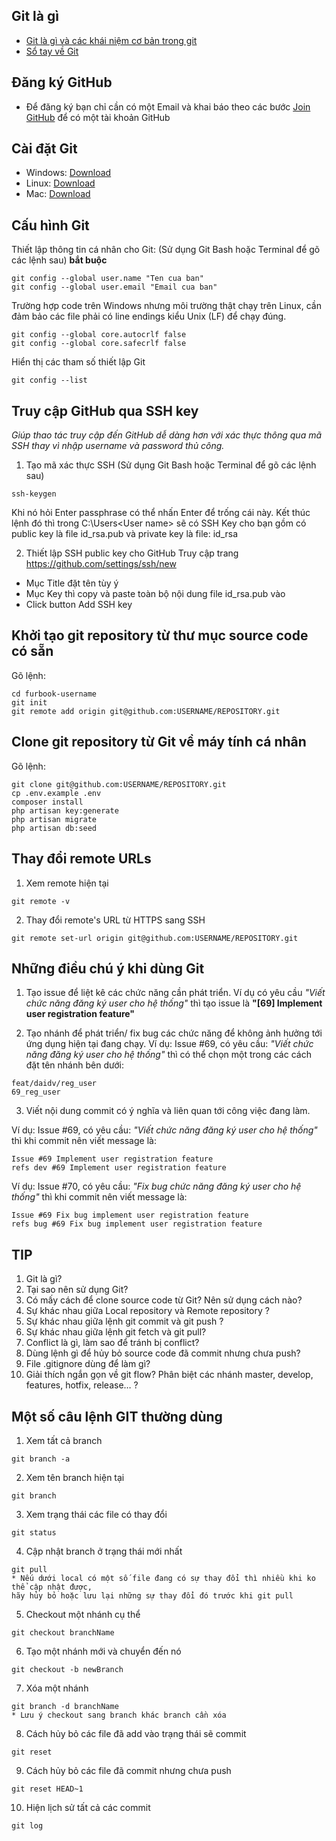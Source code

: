 ## Git là gì
- [Git là gì và các khái niệm cơ bản trong git](https://blog.duyet.net/2015/04/git-va-cac-khai-niem-co-ban.html)
- [Sổ tay về Git](https://learnxinyminutes.com/docs/vi-vn/git-vi/)

## Đăng ký GitHub
- Để đăng ký bạn chỉ cần có một Email và khai báo theo các bước [Join GitHub](https://github.com/join?source=header) để có một tài khoản GitHub

## Cài đặt Git
- Windows: [Download](https://git-scm.com/download/win)
- Linux: [Download](https://git-scm.com/download/linux)
- Mac: [Download](https://git-scm.com/download/mac)

## Cấu hình Git
Thiết lập thông tin cá nhân cho Git: (Sử dụng Git Bash hoặc Terminal để gõ các lệnh sau) **bắt buộc**
```
git config --global user.name "Ten cua ban"
git config --global user.email "Email cua ban"
```

Trường hợp code trên Windows nhưng môi trường thật chạy trên Linux, cần đảm bảo các file phải có line endings kiểu Unix (LF) để chạy đúng.
```
git config --global core.autocrlf false
git config --global core.safecrlf false
```

Hiển thị các tham số thiết lập Git
```
git config --list
```

## Truy cập GitHub qua SSH key
*Giúp thao tác truy cập đến GitHub dễ dàng hơn với xác thực thông qua mã SSH thay vì nhập username và password thủ công.*
1. Tạo mã xác thực SSH (Sử dụng Git Bash hoặc Terminal để gõ các lệnh sau)
```
ssh-keygen
```
Khi nó hỏi Enter passphrase có thể nhấn Enter để trống cái này. Kết thúc lệnh đó thì trong C:\Users\<User name> sẽ có SSH Key cho bạn
gồm có public key là file id_rsa.pub và private key là file: id_rsa

2. Thiết lập SSH public key cho GitHub
Truy cập trang https://github.com/settings/ssh/new
- Mục Title đặt tên tùy ý
- Mục Key thì copy và paste toàn bộ nội dung file id_rsa.pub vào
- Click button Add SSH key

## Khởi tạo git repository từ thư mục source code có sẵn
Gõ lệnh:
```
cd furbook-username
git init
git remote add origin git@github.com:USERNAME/REPOSITORY.git
```

## Clone git repository từ Git về máy tính cá nhân
Gõ lệnh:
```
git clone git@github.com:USERNAME/REPOSITORY.git
cp .env.example .env
composer install
php artisan key:generate
php artisan migrate
php artisan db:seed
```

## Thay đổi remote URLs
1. Xem remote hiện tại
```
git remote -v
```

2. Thay đổi remote's URL từ HTTPS sang SSH
```
git remote set-url origin git@github.com:USERNAME/REPOSITORY.git
```

## Những điều chú ý khi dùng Git
1. Tạo issue để liệt kê các chức năng cần phát triển. Ví dụ có yêu cầu *"Viết chức năng đăng ký user cho hệ thống"* thì tạo issue là
**"[69] Implement user registration feature"**

2. Tạo nhánh để phát triển/ fix bug các chức năng để không ảnh hưởng tới ứng dụng hiện tại đang chạy. Ví dụ: Issue #69, có yêu cầu:
*"Viết chức năng đăng ký user cho hệ thống"* thì có thể chọn một trong các cách đặt tên nhánh bên dưới:
```
feat/daidv/reg_user
69_reg_user
```

3. Viết nội dung commit có ý nghĩa và liên quan tới công việc đang làm.

Ví dụ: Issue #69, có yêu cầu: *"Viết chức năng đăng ký user cho hệ thống"* thì khi commit nên viết message là:
```
Issue #69 Implement user registration feature
refs dev #69 Implement user registration feature
```
Ví dụ: Issue #70, có yêu cầu: *"Fix bug chức năng đăng ký user cho hệ thống"* thì khi commit nên viết message là:
```
Issue #69 Fix bug implement user registration feature
refs bug #69 Fix bug implement user registration feature
```

## TIP
1. Git là gì?
2. Tại sao nên sử dụng Git?
3. Có mấy cách để clone source code từ Git? Nên sử dụng cách nào?
4. Sự khác nhau giữa Local repository và Remote repository ?
5. Sự khác nhau giữa lệnh git commit và git push ?
6. Sự khác nhau giữa lệnh git fetch và git pull?
7. Conflict là gì, làm sao để tránh bị conflict?
8. Dùng lệnh gì để hủy bỏ source code đã commit nhưng chưa push?
9. File .gitignore dùng để làm gì?
10. Giải thích ngắn gọn về git flow? Phân biệt các nhánh master, develop, features, hotfix, release… ?

## Một số câu lệnh GIT thường dùng
1. Xem tất cả branch
```
git branch -a
```

2. Xem tên branch hiện tại
```
git branch
```

3. Xem trạng thái các file có thay đổi
```
git status
```

4. Cập nhật branch ở trạng thái mới nhất
```
git pull
* Nếu dưới local có một số file đang có sự thay đổi thì nhiều khi ko thể cập nhật được,
hãy hủy bỏ hoặc lưu lại những sự thay đổi đó trước khi git pull
```

5. Checkout một nhánh cụ thể
```
git checkout branchName
```

6. Tạo một nhánh mới và chuyển đến nó
```
git checkout -b newBranch
```

7. Xóa một nhánh
```
git branch -d branchName
* Lưu ý checkout sang branch khác branch cần xóa
```

8. Cách hủy bỏ các file đã add vào trạng thái sẽ commit
```
git reset
```

9. Cách hủy bỏ các file đã commit nhưng chưa push
```
git reset HEAD~1
```

10. Hiện lịch sử tất cả các commit
```
git log
```
